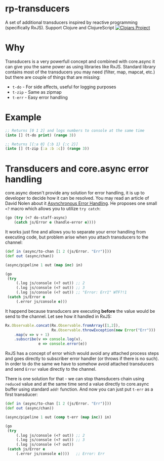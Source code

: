 # rp-transducers
A set of additional transducers inspired by reactive programming (specifically RxJS). Support Clojure and ClojureScript
[![Clojars Project](http://clojars.org/rp-transducers/latest-version.svg)](http://clojars.org/rp-transducers)

# Why

Transducers is a very powerfull concept and combined with core.async it can give you the same power as using libraries like RxJS. Standard library contains most of the transducers you may need (filter, map, mapcat, etc.) but there are couple of things that are missing:

- `t-do` - For side affects, useful for logging purposes
- `t-zip` - Same as zipmap
- `t-err` - Easy error handling

# Example

```clojure
;; Returns [0 1 2] and logs numbers to console at the same time
(into [] (t-do print) (range 3)) 

;; Returns [{:a 0} {:b 1} {:c 2}]
(into [] (t-zip [:a :b :c]) (range 3))
```

# Transducers and core.async error handling

core.async doesn't provide any solution for error handling, it is up to developer to decide how it can be resolved. You may read an article of David Nolen about it [Asynchronous Error Handling](http://swannodette.github.io/2013/08/31/asynchronous-error-handling/). He proposes one small `<?` macro which allows you to utilize `try catch`:

``` clojure
(go (try (<? do-staff-async)
    (catch js/Error e (handle-error e))))
```

It works just fine and allows you to separate your error handling from executing code, but problem arise when you attach transducers to the channel:

```clojure
(def in (async/to-chan [1 2 (js/Error. "Err")]))
(def out (async/chan))

(async/pipeline 1 out (map inc) in)

(go
 (try
     (.log js/console (<? out)) ;; 2
     (.log js/console (<? out)) ;; 3
     (.log js/console (<? out)) ;; "Error: Err1" WTF?!1
 (catch js/Error e
     (.error js/console e))) 
```

It happend because transducers are executing **before** the value would be send to the channel. Let see how it handled in RxJS:

```js
Rx.Observable.concat(Rx.Observable.fromArray([1,2]),
                     Rx.Observable.throwException(new Error("Err")))
    .map(v => v + 1)
    .subscribe(v => console.log(v),
               e => console.error(e))
```

RxJS has a concept of error which would avoid any attached process steps and goes directly to subscriber error handler (or throws if there is no such). In order to do the same we have to somehow avoid attached transducers and send `Error` value directly to the channel.

There is one solution for that - we can stop thansducers chain using `reduced` value and at the same time send a value directly to core.async buffer using standard `add!` function. And now you can just put `t-err` as a first transducer:

```clojure
(def in (async/to-chan [1 2 (js/Error. "Err")]))
(def out (async/chan))

(async/pipeline 1 out (comp t-err (map inc)) in)

(go
 (try
     (.log js/console (<? out)) ;; 2
     (.log js/console (<? out)) ;; 3
     (.log js/console (<? out)) 
 (catch js/Error e
     (.error js/console e))))   ;; Error: Err
```
